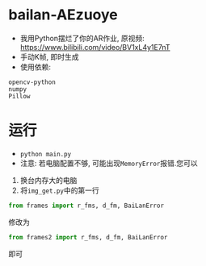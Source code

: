 # bailan-AEzuoye
 - 我用Python摆烂了你的AR作业, 原视频: https://www.bilibili.com/video/BV1xL4y1E7nT
 - 手动K帧, 即时生成
 - 使用依赖:
```
opencv-python
numpy
Pillow
```

# 运行
 - `python main.py`
 - 注意: 若电脑配置不够, 可能出现`MemoryError`报错.您可以
 1. 换台内存大的电脑
 2. 将`img_get.py`中的第一行
```python
from frames import r_fms, d_fm, BaiLanError
```
修改为
```python
from frames2 import r_fms, d_fm, BaiLanError
```
即可
